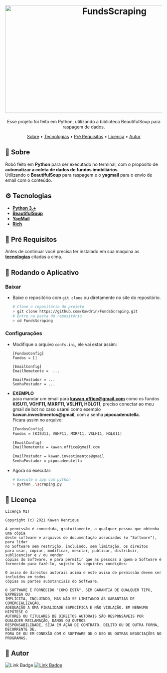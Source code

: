 <h1 align="center">
  <img alt="FundsScraping" title="FundsScraping" src="./github/demo.gif", width="685", height="345" >
</h1>
<p align="center">Esse projeto foi feito em Python, utilizando a biblioteca BeautifulSoup para raspagem de dados.</p>
<p align="center">
  <a href="#sobre">Sobre</a> •
  <a href="#tecnologias">Tecnologias</a> •
  <a href="#pré-requisitos">Pré Requisitos</a> •
  <a href="#licença">Licença</a> •
  <a href="#autor">Autor</a>
</p>

## 📄 Sobre
  Robô feito em **Python**  para ser executado no terminal, com o proposito de **automatizar a coleta de dados de fundos imobiliários**.\
  Utilizando o **BeautifulSoup** para raspagem e o **yagmail** para o envio de email com o conteúdo.

## ⚙️ Tecnologias
  - [**Python 3.+**](https://www.python.org/)
  - [**BeautifulSoup**](https://pypi.org/project/beautifulsoup4/)
  - [**YagMail**](https://yagmail.readthedocs.io/en/latest/)
  - [**Rich**](https://rich.readthedocs.io/en/stable/introduction.html)

## 📜 Pré Requisitos
  Antes de continuar você precisa ter instalado em sua maquina as [**tecnologias**](#Tecnologias) citadas a cima.

## 🎲 Rodando o Aplicativo
### Baixar
 - Baixe o repositório com `git clone` ou diretamente no site do repositório.
    ```bash
    # Clone o repositório do projeto
    > git clone https://github.com/Kawdrin/FundsScraping.git
    # Entre na pasta do repositório
    > cd FundsScraping
    ```
### Configurações
 - Modifique o arquivo `confs.ini`, ele vai estar assim:
    ```
    [FundosConfig]
    Fundos = []

    [EmailConfig]
    EmailRemetente =  ...

    EmailPostador = ...
    SenhaPostador = ...
    ```
 - **EXEMPLO**\
 para mandar um email para **kawan.office@gmail.com** como os fundos **KISU11, VGHF11, MXRF11, VSLH11, HGLG11**, preciso conectar ao meu gmail de bot no caso usarei como exemplo **kawan.investimentos@gmail**, com a senha **pipocadenutella**.\
Ficara assim no arquivo:
    ```bash
    [FundosConfig]
    Fundos = [KISU11, VGHF11, MXRF11, VSLH11, HGLG11]

    [EmailConfig]
    EmailRemetente = kawan.office@gmail.com

    EmailPostador = kawan.investimentos@gmail
    SenhaPostador = pipocadenutella
    ```
 - Agora só executar:
    ```bash
    # Execute o app com python
    > python .\scraping.py
    ```

## 🔰 Licença
    Licença MIT

    Copyright (c) 2021 Kawan Henrique

    A permissão é concedida, gratuitamente, a qualquer pessoa que obtenha uma cópia
    deste software e arquivos de documentação associados (o "Software"), para lidar
    no Software sem restrição, incluindo, sem limitação, os direitos
    para usar, copiar, modificar, mesclar, publicar, distribuir, sublicenciar e / ou vender
    cópias do Software, e para permitir que as pessoas a quem o Software é
    fornecido para fazê-lo, sujeito às seguintes condições:

    O aviso de direitos autorais acima e este aviso de permissão devem ser incluídos em todos
    cópias ou partes substanciais do Software.

    O SOFTWARE É FORNECIDO "COMO ESTÁ", SEM GARANTIA DE QUALQUER TIPO, EXPRESSA OU
    IMPLÍCITA, INCLUINDO, MAS NÃO SE LIMITANDO ÀS GARANTIAS DE COMERCIALIZAÇÃO,
    ADEQUAÇÃO A UMA FINALIDADE ESPECÍFICA E NÃO VIOLAÇÃO. EM NENHUMA HIPÓTESE O
    AUTORES OU TITULARES DE DIREITOS AUTORAIS SÃO RESPONSÁVEIS POR QUALQUER RECLAMAÇÃO, DANOS OU OUTROS
    RESPONSABILIDADE, SEJA EM AÇÃO DE CONTRATO, DELITO OU DE OUTRA FORMA, DECORRENTE DE,
    FORA DE OU EM CONEXÃO COM O SOFTWARE OU O USO OU OUTRAS NEGOCIAÇÕES NO
    PROGRAMAS.
## 👋 Autor
 ![Link Badge](https://img.shields.io/badge/-Feito%20POR-7AA5FF?&style=for-the-badge&logoColor=white)
  [![Link Badge](https://img.shields.io/badge/-Kawan%20Henrique%20Pereira-7AA5FF?&style=for-the-badge&logoColor=white&logo=linkedin)](https://www.linkedin.com/in/kawan-henrique-pereira/)
